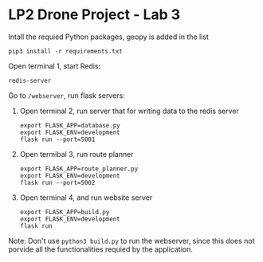 # LP2 Drone Project - Lab 3

Intall the requied Python packages, geopy is added in the list
```
pip3 install -r requirements.txt
```

Open terminal 1, start Redis:
    
    redis-server

Go to `/webserver`, run flask servers:

1. Open terminal 2, run server that for writing data to the redis server
    ```
    export FLASK_APP=database.py
    export FLASK_ENV=development
    flask run --port=5001
    ```
2. Open termibal 3, run route planner
    ```
    export FLASK_APP=route_planner.py
    export FLASK_ENV=development
    flask run --port=5002
    ```

3. Open terminal 4, and run website server
    ```
    export FLASK_APP=build.py
    export FLASK_ENV=development
    flask run
    ```

Note: Don't use `python3 build.py` to run the webserver, since this does not porvide all the functionalities requied by the application.

